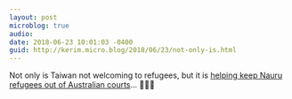```yaml
---
layout: post
microblog: true
audio: 
date: 2018-06-23 10:01:03 -0400
guid: http://kerim.micro.blog/2018/06/23/not-only-is.html
---
```

Not only is Taiwan not welcoming to refugees, but it is [helping keep Nauru refugees out of Australian courts](http://michaelturton.blogspot.com/2018/06/send-them-to-taiwan-austaiwan-govt-deal.html?m=1)… 🤬🤬🤬
